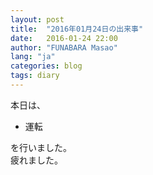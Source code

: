 ```yaml
---
layout: post
title:  "2016年01月24日の出来事"
date:   2016-01-24 22:00
author: "FUNABARA Masao"
lang: "ja"
categories: blog
tags: diary
---
```


本日は、

* 運転

を行いました。  
疲れました。
